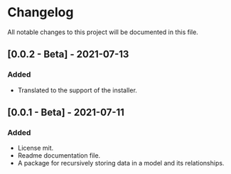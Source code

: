 # ChangelogAll notable changes to this project will be documented in this file.## [0.0.2 - Beta] - 2021-07-13### Added- Translated to the support of the installer.  ## [0.0.1 - Beta] - 2021-07-11### Added- License mit.- Readme documentation file.- A package for recursively storing data in   a model and its relationships.